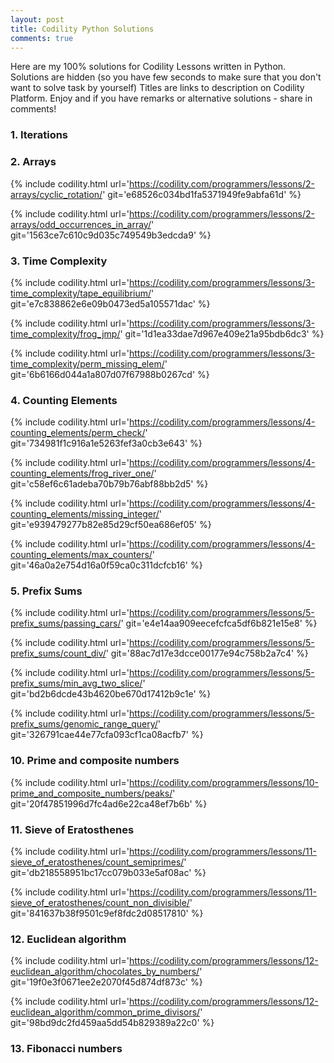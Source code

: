 ```yaml
---
layout: post
title: Codility Python Solutions
comments: true
---
```


Here are my 100% solutions for Codility Lessons written in Python. Solutions are hidden (so you have few seconds to make sure that you don't want to solve task by yourself) Titles are links to description on Codility Platform. Enjoy and if you have remarks or alternative solutions - share in comments!

### 1. Iterations

### 2. Arrays

{%
    include codility.html
    url='https://codility.com/programmers/lessons/2-arrays/cyclic_rotation/'
    git='e68526c034bd1fa5371949fe9abfa61d'
%}

{%
    include codility.html
    url='https://codility.com/programmers/lessons/2-arrays/odd_occurrences_in_array/'
    git='1563ce7c610c9d035c749549b3edcda9'
%}

<!--
```python
def solution(A, K):
    l = len(A)
    if l == 0:
        return A
    K = K % l
    if K == 0:
        return A
    a = l
    b = K
    while b:
        a, b = b, a % b
    skip = l // a
    for j in range(0, l // skip):
        pre = A[j]
        for i in range(j, skip * K, K):
            next, A[i % l] = A[i % l], pre
            pre = next
    return A
```
-->

### 3. Time Complexity

{%
    include codility.html
    url='https://codility.com/programmers/lessons/3-time_complexity/tape_equilibrium/'
    git='e7c838862e6e09b0473ed5a105571dac'
%}

{%
    include codility.html
    url='https://codility.com/programmers/lessons/3-time_complexity/frog_jmp/'
    git='1d1ea33dae7d967e409e21a95bdb6dc3'
%}

{%
    include codility.html
    url='https://codility.com/programmers/lessons/3-time_complexity/perm_missing_elem/'
    git='6b6166d044a1a807d07f67988b0267cd'
%}

### 4. Counting Elements

{%
    include codility.html
    url='https://codility.com/programmers/lessons/4-counting_elements/perm_check/'
    git='734981f1c916a1e5263fef3a0cb3e643'
%}

{%
    include codility.html
    url='https://codility.com/programmers/lessons/4-counting_elements/frog_river_one/'
    git='c58ef6c61adeba70b79b76abf88bb2d5'
%}

{%
    include codility.html
    url='https://codility.com/programmers/lessons/4-counting_elements/missing_integer/'
    git='e939479277b82e85d29cf50ea686ef05'
%}


{%
    include codility.html
    url='https://codility.com/programmers/lessons/4-counting_elements/max_counters/'
    git='46a0a2e754d16a0f59ca0c311dcfcb16'
%}


### 5. Prefix Sums

{%
    include codility.html
    url='https://codility.com/programmers/lessons/5-prefix_sums/passing_cars/'
    git='e4e14aa909eecefcfca5df6b821e15e8'
%}

{%
    include codility.html
    url='https://codility.com/programmers/lessons/5-prefix_sums/count_div/'
    git='88ac7d17e3dcce00177e94c758b2a7c4'
%}

{%
    include codility.html
    url='https://codility.com/programmers/lessons/5-prefix_sums/min_avg_two_slice/'
    git='bd2b6dcde43b4620be670d17412b9c1e'
%}

{%
    include codility.html
    url='https://codility.com/programmers/lessons/5-prefix_sums/genomic_range_query/'
    git='326791cae44e77cfa093cf1ca08acfb7'
%}

### 10. Prime and composite numbers

{%
    include codility.html
    url='https://codility.com/programmers/lessons/10-prime_and_composite_numbers/peaks/'
    git='20f47851996d7fc4ad6e22ca48ef7b6b'
%}


### 11. Sieve of Eratosthenes

{%
    include codility.html
    url='https://codility.com/programmers/lessons/11-sieve_of_eratosthenes/count_semiprimes/'
    git='db218558951bc17cc079b033e5af08ac'
%}

{%
    include codility.html
    url='https://codility.com/programmers/lessons/11-sieve_of_eratosthenes/count_non_divisible/'
    git='841637b38f9501c9ef8fdc2d08517810'
%}

### 12. Euclidean algorithm

{%
    include codility.html
    url='https://codility.com/programmers/lessons/12-euclidean_algorithm/chocolates_by_numbers/'
    git='19f0e3f0671ee2e2070f45d874df873c'
%}

{%
    include codility.html
    url='https://codility.com/programmers/lessons/12-euclidean_algorithm/common_prime_divisors/'
    git='98bd9dc2fd459aa5dd54b829389a22c0'
%}

### 13. Fibonacci numbers



<!--

### 6. Sorting


#### 1. [MaxProductOfThree](https://codility.com/programmers/lessons/6-sorting/max_product_of_three/)
```python
def solution(A):
    A.sort()
    a = max(A[0] * A[1] * A[2], float('-inf'))
    b = max(A[0] * A[1] * A[-1], a)
    c = max(A[0] * A[-2] * A[-1], b)
    d = max(A[-3] * A[-2] * A[-1], c)
    return d    
```
#### 2. [Distinct](https://codility.com/programmers/lessons/6-sorting/distinct/)
```python
def solution(A):
    if len(A) == 0:
        return 0
    A.sort()
    result = 1
    for i in range(0, len(A)-1):
        if A[i] != A[i+1]:
            result += 1
    return result
```
#### 3. [Triangle](https://codility.com/programmers/lessons/6-sorting/triangle/)
```python
def solution(A):
    if len(A) < 3:
        return 0
    A.sort()
    for i in range(0, len(A) - 2):
        if A[i] + A[i+1] > A[i+2] and A[i] < A[i+1] + A[i+2] and A[i] + A[i+2] > A[i+2]:
            return 1
    return 0
```
#### 4. [NumberOfDiscIntersections](https://codility.com/programmers/lessons/6-sorting/number_of_disc_intersections/)
```python
def solution(A):
    if len(A) == 0:
        return 0
    l = len(A)
    B, C = [0] * l, [0] * l
    for i in range(0, l):
        left, right = i - A[i], i + A[i]
        B[left if left >= 0 else 0] += 1
        C[right if right < l else l - 1] -= 1

    acc, result = 0, 0
    for i in range(0, l):
        if result > 10000000:
            return -1
        result += B[i] * acc
        result += (B[i] * (B[i] - 1)) / 2
        acc += B[i] + C[i]
    return result

solution([1, 5, 2, 1, 4, 0])
```
### Lessons 7 - Prefix Sums

```python
def solution(S):
    if len(S) == 0:
        return 1
    A = []
    for s in S:
        num = ord(s)        
        if num == 40 or num == 91 or num == 123:
            A.append(str(unichr(num + (1 if num == 40 else 2))))
        else:
            if len(A) == 0 or A.pop() != s:
                return 0
    return 1 if len(A) == 0 else 0

solution('{[()()]}')
```
#### 2. 
```python
def solution(A, B):
    l = len(A)
    D = [] # fish swimming downstream
    alive, acctual = 0, 0
    for i in range(0, l):
        if B[i] == 1:
            D.append(A[i])
        else:
            while len(D) > 0 and D[-1] < A[i]:
                D.pop()
            alive += 1 if len(D) == 0 else 0
    return len(D) + alive

solution([4, 3, 2, 1, 5], [0, 1, 0, 0, 0])
```
#### 3. [Nesting](https://codility.com/programmers/lessons/7-stacks_and_queues/nesting/)
```python
def solution(H):
    num = 0
    A = []
    for h in H:
        if len(A) == 0 or A[-1] < h:
            A.append(h)
            num += 1
        else:
            while len(A) > 0 and A[-1] > h:
                A.pop()
            if len(A) == 0 or A[-1] < h:
                num += 1
                A.append(h)
    return num

solution([8, 8, 5, 7, 9, 8, 7, 4, 8])
```

### 8. Lesson - Leader
#### 1. [Dominator](https://codility.com/programmers/lessons/8-leader/dominator/)
```python
def solution(A):
    if len(A) == 0:
        return -1
    dom = 0
    app = 1
    for i in range(0, len(A)):
        if dom == A[i]:
            app += 1
        else:
            app -= 1
        if app == 0:
            dom = i
            app += 1
    return dom
```
#### 2. [EquiLeader](https://codility.com/programmers/lessons/8-leader/equi_leader/)
```python
def solution(A):
    dom, app = A[0], 0
    for a in A:
        app = app + (1 if dom == a else -1)
        if app == 0:
            dom = a
            app += 1
    app = 0
    for a in A:
        if a == dom:
            app += 1
    if app <= len(A) / 2:
        return 0
    else:
        num = 0
        pre = 0
        aft = app
        for i in range(0, len(A) - 1):
            if A[i] == dom:
                pre += 1
                aft -= 1
            if pre > (i + 1)/2 and aft > (len(A) - i - 1)/2:
                num += 1
        return num

solution([4, 3, 4, 4, 4, 2])
```

### 9. Lesson - ?

#### 1. 
```python
def solution(A):
    max = float('-inf')
    sum = 0
    for a in A:
        sum += a
        if sum > max:
            max = sum
        if sum < 0:
            sum = 0
    return max

solution([3, 2, -6, 4, 0])
```
#### 2. For 92%
```python
def solution(A):
    if len(A) <= 3:
        return 0

    MIN, MAX = float('-inf'), float('inf')
    suma = 0
    maks = MIN
    mini = MAX

    for i in range(1, len(A)-1):
        if A[i] < mini:
            suma += mini if mini < MAX else 0
            mini = A[i]
        else:
            suma += A[i]
        maks = max(suma, maks)
        if suma < 0:
            suma = 0
            mini = MAX
    return maks

solution([3, 2, 6, -1, 4, 5, -1, 2])
```
#### 3.
```python
def solution(A):
    mini = float('inf')
    winner = 0
    for a in A:
        winner = max(winner, a - mini)
        mini = min(mini, a)
    return winner

solution([23171, 21011, 21123, 21366, 21013, 21367])
```

### 10. Prime and composite numbers

#### 1. []()
```python
def solution(N):
    n = N ** 0.5
    result = 0
    i = 1
    while i < n:
        if N % i == 0:
            result += 2
        i += 1
    if i == n:
        result += 1
    return result

solution(24) == 8
``` python

#### 2. []()


#### 3. [Flags](https://codility.com/programmers/lessons/10-prime_and_composite_numbers/flags/)
<script src="https://gist.github.com/jonzee/29974e17ada2d07574e5c949d3353e78.js"></script>

#### 4. [Peaks](https://codility.com/programmers/lessons/10-prime_and_composite_numbers/peaks/)

### 11. Siece of Eratostenes
### 12. Euclidean algorithm
### 13. Fibonacci numbers
### 14. Binary search algorithm
### 15. Caterpillar method
### 16. Greedy algorithms
### 17. Dynamic programming
### 90. Tasks from Indeed Prime 2015 challenge
### 91. Tasks from Indeed Prime 2016 College Coders challenge
### 99. Future training


12 - 8 inch - poprzeczka 30 - 20 cm 

-->

